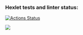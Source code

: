 ### Hexlet tests and linter status:
[![Actions Status](https://github.com/SokolPA/frontend-project-44/workflows/hexlet-check/badge.svg)](https://github.com/SokolPA/frontend-project-44/actions)

<a href="https://codeclimate.com/github/SokolPA/frontend-project-44/maintainability"><img src="https://api.codeclimate.com/v1/badges/4cab316c01e90081a9f2/maintainability" /></a>